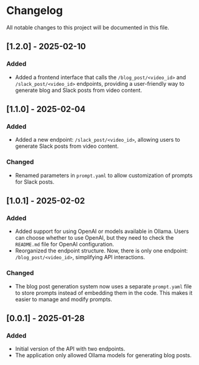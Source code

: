 # Changelog

All notable changes to this project will be documented in this file.

## [1.2.0] - 2025-02-10
### Added
- Added a frontend interface that calls the `/blog_post/<video_id>` and `/slack_post/<video_id>` endpoints, providing a user-friendly way to generate blog and Slack posts from video content.

## [1.1.0] - 2025-02-04
### Added
- Added a new endpoint: `/slack_post/<video_id>`, allowing users to generate Slack posts from video content.

### Changed
- Renamed parameters in `prompt.yaml` to allow customization of prompts for Slack posts.

## [1.0.1] - 2025-02-02

### Added
- Added support for using OpenAI or models available in Ollama. Users can choose whether to use OpenAI, but they need to check the `README.md` file for OpenAI configuration.
- Reorganized the endpoint structure. Now, there is only one endpoint: `/blog_post/<video_id>`, simplifying API interactions.

### Changed
- The blog post generation system now uses a separate `prompt.yaml` file to store prompts instead of embedding them in the code. This makes it easier to manage and modify prompts.

## [0.0.1] - 2025-01-28
### Added
- Initial version of the API with two endpoints.
- The application only allowed Ollama models for generating blog posts.